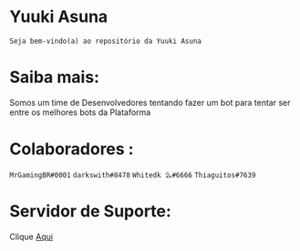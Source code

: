# Yuuki Asuna
`Seja bem-vindo(a) ao repositório da Yuuki Asuna`

# Saiba mais:
Somos um time de Desenvolvedores tentando fazer um bot para tentar ser entre os melhores bots da Plataforma

# Colaboradores :

`MrGamingBR#0001`
`darkswith#8478`
`Whitedk 么#6666`
`Thiaguitos#7639`

# Servidor de Suporte:

Clique [Aqui](https://discord.gg/J6224bm)
